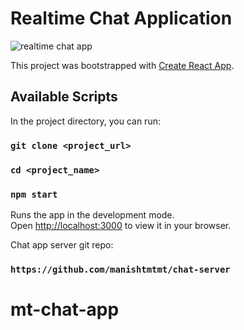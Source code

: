 # Realtime Chat Application

![realtime chat app](https://camo.githubusercontent.com/ffcc11f9f8375f688d430e6010fc0837cb2dded4d84fa59cd7c44e3e1553b4ab/68747470733a2f2f692e7974696d672e636f6d2f76692f5a77464133594d666b6f632f6d617872657364656661756c742e6a7067)

This project was bootstrapped with [Create React App](https://github.com/facebook/create-react-app).

## Available Scripts

In the project directory, you can run:

### `git clone <project_url>`

### `cd <project_name>`

### `npm start`

Runs the app in the development mode.\
Open [http://localhost:3000](http://localhost:3000) to view it in your browser.

Chat app server git repo:

### `https://github.com/manishtmtmt/chat-server`

# mt-chat-app
